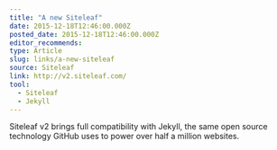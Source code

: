 ```yaml
---
title: "A new Siteleaf"
date: 2015-12-18T12:46:00.000Z
posted_date: 2015-12-18T12:46:00.000Z
editor_recommends:
type: Article
slug: links/a-new-siteleaf
source: Siteleaf
link: http://v2.siteleaf.com/
tool:
  - Siteleaf
  - Jekyll
---
```

Siteleaf v2 brings full compatibility with Jekyll, the same open source technology GitHub uses to power over half a million websites.



